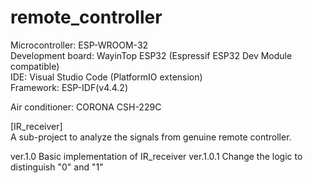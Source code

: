 # remote_controller
Microcontroller: ESP-WROOM-32<br />
Development board: WayinTop ESP32 (Espressif ESP32 Dev Module compatible)<br />
IDE: Visual Studio Code (PlatformIO extension)<br />
Framework: ESP-IDF(v4.4.2)<br />

Air conditioner: CORONA CSH-229C

[IR_receiver]<br />
A sub-project to analyze the signals from genuine remote controller.

ver.1.0 Basic implementation of IR_receiver
ver.1.0.1 Change the logic to distinguish "0" and "1"
